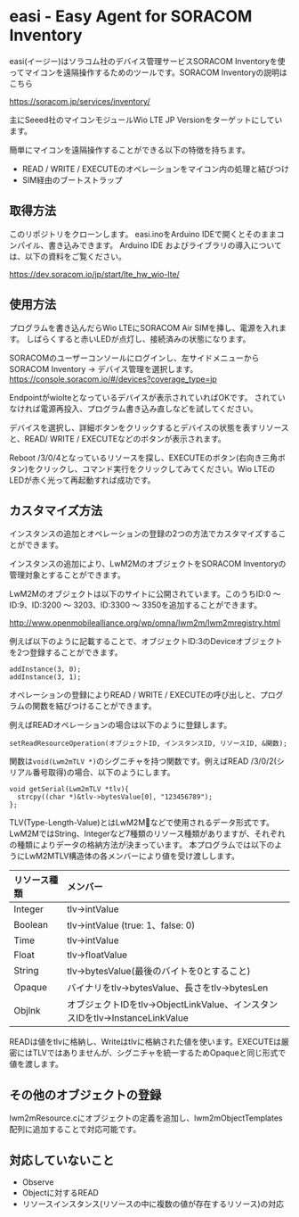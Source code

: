 # easi - Easy Agent for SORACOM Inventory

easi(イージー)はソラコム社のデバイス管理サービスSORACOM Inventoryを使ってマイコンを遠隔操作するためのツールです。SORACOM Inventoryの説明はこちら

https://soracom.jp/services/inventory/

主にSeeed社のマイコンモジュールWio LTE JP Versionをターゲットにしています。

簡単にマイコンを遠隔操作することができる以下の特徴を持ちます。

- READ / WRITE / EXECUTEのオペレーションをマイコン内の処理と結びつけ
- SIM経由のブートストラップ

## 取得方法

このリポジトリをクローンします。
easi.inoをArduino IDEで開くとそのままコンパイル、書き込みできます。
Arduino IDE およびライブラリの導入については、以下の資料をご覧ください。

https://dev.soracom.io/jp/start/lte_hw_wio-lte/

## 使用方法

プログラムを書き込んだらWio LTEにSORACOM Air SIMを挿し、電源を入れます。
しばらくすると赤いLEDが点灯し、接続済みの状態になります。

SORACOMのユーザーコンソールにログインし、左サイドメニューからSORACOM Inventory → デバイス管理を選択します。
https://console.soracom.io/#/devices?coverage_type=jp

Endpointがwiolteとなっているデバイスが表示されていればOKです。
されていなければ電源再投入、プログラム書き込み直しなどを試してください。

デバイスを選択し、詳細ボタンをクリックするとデバイスの状態を表すリソースと、READ/ WRITE / EXECUTEなどのボタンが表示されます。

Reboot /3/0/4となっているリソースを探し、EXECUTEのボタン(右向き三角ボタン)をクリックし、コマンド実行をクリックしてみてください。Wio LTEのLEDが赤く光って再起動すれば成功です。

## カスタマイズ方法

インスタンスの追加とオペレーションの登録の2つの方法でカスタマイズすることができます。

インスタンスの追加により、LwM2MのオブジェクトをSORACOM Inventoryの管理対象とすることができます。

LwM2Mのオブジェクトは以下のサイトに公開されています。このうちID:0 〜 ID:9、ID:3200 〜 3203、ID:3300 〜 3350を追加することができます。

http://www.openmobilealliance.org/wp/omna/lwm2m/lwm2mregistry.html

例えば以下のように記載することで、オブジェクトID:3のDeviceオブジェクトを2つ登録することができます。

```clang
addInstance(3, 0);
addInstance(3, 1);
```

オペレーションの登録によりREAD / WRITE / EXECUTEの呼び出しと、プログラムの関数を結びつけることができます。

例えばREADオペレーションの場合は以下のように登録します。

```clang
setReadResourceOperation(オブジェクトID, インスタンスID, リソースID, &関数);
```

関数は`void(Lwm2mTLV *)`のシグニチャを持つ関数です。例えばREAD /3/0/2(シリアル番号取得)の場合、以下のようにします。

```clang
void getSerial(Lwm2mTLV *tlv){
  strcpy((char *)&tlv->bytesValue[0], "123456789");
};
```

TLV(Type-Length-Value)とはLwM2Mなどで使用されるデータ形式です。
LwM2MではString、Integerなど7種類のリソース種類がありますが、それぞれの種類によりデータの格納方法が決まっています。
本プログラムでは以下のようにLwM2MTLV構造体の各メンバーにより値を受け渡しします。

|リソース種類|メンバー|
|:--|:--|
|Integer|tlv->intValue|
|Boolean|tlv->intValue (true: 1、false: 0)|
|Time|tlv->intValue|
|Float|tlv->floatValue|
|String|tlv->bytesValue(最後のバイトを0とすること)|
|Opaque|バイナリをtlv->bytesValue、長さをtlv->bytesLen|
|Objlnk|オブジェクトIDをtlv->ObjectLinkValue、インスタンスIDをtlv->InstanceLinkValue|


READは値をtlvに格納し、Writeはtlvに格納された値を使います。EXECUTEは厳密にはTLVではありませんが、シグニチャを統一するためOpaqueと同じ形式で値を渡します。

## その他のオブジェクトの登録

lwm2mResource.cにオブジェクトの定義を追加し、lwm2mObjectTemplates配列に追加することで対応可能です。

## 対応していないこと

- Observe
- Objectに対するREAD
- リソースインスタンス(リソースの中に複数の値が存在するリソース)の対応

